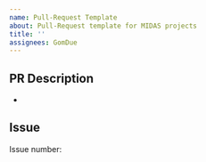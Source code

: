 ```yaml
---
name: Pull-Request Template
about: Pull-Request template for MIDAS projects
title: ''
assignees: GomDue
---
```


## PR Description
-  

## Issue
Issue number:
